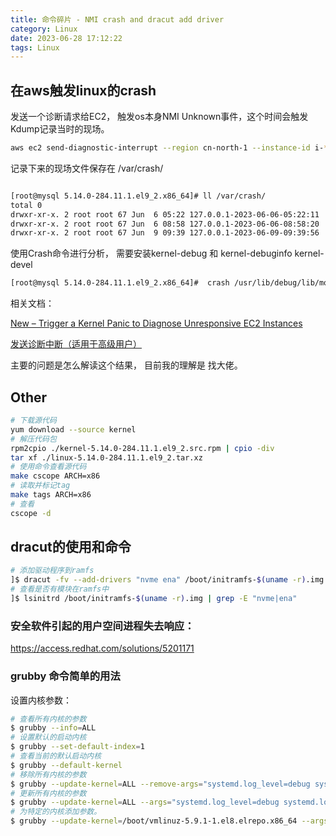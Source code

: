 ```yaml
---
title: 命令碎片 - NMI crash and dracut add driver
category: Linux
date: 2023-06-28 17:12:22
tags: Linux
---
```


## 在aws触发linux的crash



发送一个诊断请求给EC2， 触发os本身NMI Unknown事件，这个时间会触发Kdump记录当时的现场。

```bash
aws ec2 send-diagnostic-interrupt --region cn-north-1 --instance-id i-********************
```

记录下来的现场文件保存在 /var/crash/ 

```bash

[root@mysql 5.14.0-284.11.1.el9_2.x86_64]# ll /var/crash/
total 0
drwxr-xr-x. 2 root root 67 Jun  6 05:22 127.0.0.1-2023-06-06-05:22:11
drwxr-xr-x. 2 root root 67 Jun  6 08:58 127.0.0.1-2023-06-06-08:58:20
drwxr-xr-x. 2 root root 67 Jun  9 09:39 127.0.0.1-2023-06-09-09:39:56

```

使用Crash命令进行分析， 需要安装kernel-debug 和 kernel-debuginfo kernel-devel

```bash
[root@mysql 5.14.0-284.11.1.el9_2.x86_64]#  crash /usr/lib/debug/lib/modules/5.14.0-284.11.1.el9_2.x86_64/vmlinux /var/crash/127.0.0.1-2023-06-09-09\:39\:56/vmcore
```

相关文档： 

[New – Trigger a Kernel Panic to Diagnose Unresponsive EC2 Instances](https://aws.amazon.com/blogs/aws/new-trigger-a-kernel-panic-to-diagnose-unresponsive-ec2-instances/)

[发送诊断中断（适用于高级用户）](https://docs.aws.amazon.com/zh_cn/AWSEC2/latest/UserGuide/diagnostic-interrupt.html)

主要的问题是怎么解读这个结果， 目前我的理解是 找大佬。

## Other

```bash
# 下载源代码
yum download --source kernel
# 解压代码包
rpm2cpio ./kernel-5.14.0-284.11.1.el9_2.src.rpm | cpio -div
tar xf ./linux-5.14.0-284.11.1.el9_2.tar.xz
# 使用命令查看源代码
make cscope ARCH=x86
# 读取并标记tag
make tags ARCH=x86
# 查看
cscope -d
```

## dracut的使用和命令

```bash
# 添加驱动程序到ramfs
]$ dracut -fv --add-drivers "nvme ena" /boot/initramfs-$(uname -r).img $(uname -r)
# 查看是否有模块在ramfs中
]$ lsinitrd /boot/initramfs-$(uname -r).img | grep -E "nvme|ena"
```

### 安全软件引起的用户空间进程失去响应： 

https://access.redhat.com/solutions/5201171

### grubby 命令简单的用法

设置内核参数： 

```bash
# 查看所有内核的参数
$ grubby --info=ALL
# 设置默认的启动内核
$ grubby --set-default-index=1
# 查看当前的默认启动内核
$ grubby --default-kernel
# 移除所有内核的参数
$ grubby --update-kernel=ALL --remove-args="systemd.log_level=debug systemd.log_target=kmsg log_buf_len=1M loglevel=8"
# 更新所有内核的参数
$ grubby --update-kernel=ALL --args="systemd.log_level=debug systemd.log_target=kmsg log_buf_len=1M loglevel=8"
# 为特定的内核添加参数。
$ grubby --update-kernel=/boot/vmlinuz-5.9.1-1.el8.elrepo.x86_64 --args=“systemd.log_level=debug systemd.log_target=kmsg log_buf_len=1M loglevel=8”

```

